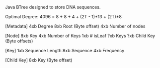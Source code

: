 Java BTree designed to store DNA sequences.

Optimal Degree:
4096 = 8 + 8 + 4 + (2T - 1)*13 + (2T)*8

[Metadata]
4xb Degree
8xb Root (Byte offset)
4xb Number of nodes

[Node]
8xb Key
4xb Number of Keys
1xb # isLeaf
?xb Keys
?xb Child Key (Byte offsets)

[Key]
1xb Sequence Length
8xb Sequence
4xb Frequency
 
[Child Key]
8xb Key (Byte offset)